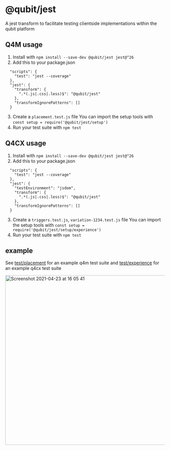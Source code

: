 # @qubit/jest

A jest transform to facilitate testing clientside implementations within the qubit platform

## Q4M usage

1. Install with `npm install --save-dev @qubit/jest jest@^26`
2. Add this to your package.json

```
  "scripts": {
    "test": "jest --coverage"
  },
  "jest": {
    "transform": {
      ".*(.js|.css|.less)$": "@qubit/jest"
    },
    "transformIgnorePatterns": []
  }
```

3. Create a `placement.test.js` file
   You can import the setup tools with `const setup = require('@qubit/jest/setup')`
4. Run your test suite with `npm test`

## Q4CX usage

1. Install with `npm install --save-dev @qubit/jest jest@^26`
2. Add this to your package.json

```
  "scripts": {
    "test": "jest --coverage"
  },
  "jest": {
    "testEnvironment": "jsdom",
    "transform": {
      ".*(.js|.css|.less)$": "@qubit/jest"
    },
    "transformIgnorePatterns": []
  }
```

3. Create a `triggers.test.js`, `variation-1234.test.js` file
   You can import the setup tools with `const setup = require('@qubit/jest/setup/experience')`
4. Run your test suite with `npm test`

## example

See [test/placement](test/placement) for an example q4m test suite and [test/experience](test/experience) for an example q4cx test suite

<img width="535" alt="Screenshot 2021-04-23 at 16 05 41" src="https://user-images.githubusercontent.com/640611/115893640-5aa47b80-a450-11eb-83dc-3c7e3722c4c2.png">
